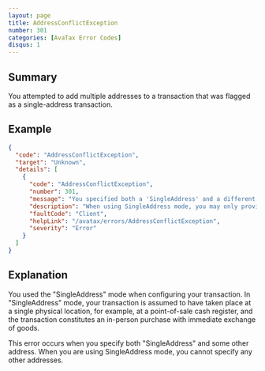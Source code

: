 ```yaml
---
layout: page
title: AddressConflictException
number: 301
categories: [AvaTax Error Codes]
disqus: 1
---
```


## Summary

You attempted to add multiple addresses to a transaction that was flagged as a single-address transaction.

## Example

```json
{
  "code": "AddressConflictException",
  "target": "Unknown",
  "details": [
    {
      "code": "AddressConflictException",
      "number": 301,
      "message": "You specified both a 'SingleAddress' and a different address type on the element '-0-'.",
      "description": "When using SingleAddress mode, you may only provide one address element.",
      "faultCode": "Client",
      "helpLink": "/avatax/errors/AddressConflictException",
      "severity": "Error"
    }
  ]
}
```

## Explanation

You used the "SingleAddress" mode when configuring your transaction.  In "SingleAddress" mode, your transaction is assumed to have taken place at a single physical location, for example, at a point-of-sale cash register, and the transaction constitutes an in-person purchase with immediate exchange of goods.

This error occurs when you specify both "SingleAddress" and some other address.  When you are using SingleAddress mode, you cannot specify any other addresses.

